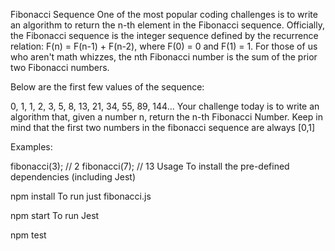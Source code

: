 Fibonacci Sequence
One of the most popular coding challenges is to write an algorithm to return the n-th element in the Fibonacci sequence. Officially, the Fibonacci sequence is the integer sequence defined by the recurrence relation: F(n) = F(n-1) + F(n-2), where F(0) = 0 and F(1) = 1. For those of us who aren't math whizzes, the nth Fibonacci number is the sum of the prior two Fibonacci numbers.

Below are the first few values of the sequence:

0, 1, 1, 2, 3, 5, 8, 13, 21, 34, 55, 89, 144...
Your challenge today is to write an algorithm that, given a number n, return the n-th Fibonacci Number. Keep in mind that the first two numbers in the fibonacci sequence are always [0,1]

Examples:

fibonacci(3); // 2
fibonacci(7); // 13
Usage
To install the pre-defined dependencies (including Jest)

npm install
To run just fibonacci.js

npm start
To run Jest

npm test

